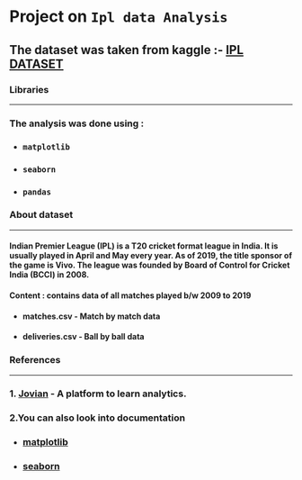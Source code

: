 # Project on `Ipl data Analysis`

## The dataset was taken from kaggle :- [IPL DATASET](https://www.kaggle.com/nowke9/ipldata)

### Libraries
------
### The analysis was done using :
* ### `matplotlib `
* ### ` seaborn `
* ### `pandas`


### About dataset
---------
#### Indian Premier League (IPL) is a T20 cricket format league in India. It is usually played in April and May every year. As of 2019, the title sponsor of the game is Vivo. The league was founded by Board of Control for Cricket India (BCCI) in 2008.

#### Content : contains data of all matches played b/w 2009 to 2019

* ####  matches.csv - Match by match data
* #### deliveries.csv - Ball by ball data

### References
-------------
###  1. [Jovian](https://www.kaggle.com/nowke9/ipldata) - A platform to learn analytics.
###  2.You can also look into documentation
 -   ###  [matplotlib](https://matplotlib.org/)
 -    ### [seaborn](https://seaborn.pydata.org/)
